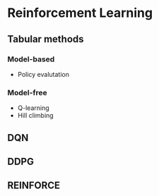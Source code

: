 # Reinforcement Learning

## Tabular methods

### Model-based
- Policy evalutation

### Model-free
- Q-learning
- Hill climbing

## DQN

## DDPG

## REINFORCE
